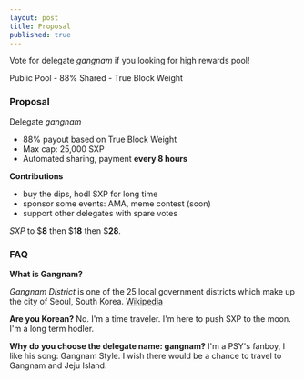 ```yaml
---
layout: post
title: Proposal
published: true
---
```

Vote for delegate *gangnam* if you looking for high rewards pool!

Public Pool - 88% Shared - True Block Weight

### Proposal

Delegate   _gangnam_

-   88% payout based on True Block Weight
-   Max cap: 25,000 SXP
-   Automated sharing, payment **every 8 hours**

**Contributions**
- buy the dips, hodl SXP for long time
- sponsor some events: AMA, meme contest (soon)
- support other delegates with spare votes

_SXP_  to  $**8** then $**18** then $**28**.

### FAQ

**What is Gangnam?**

*Gangnam District* is one of the 25 local government districts which make up the city of Seoul, South Korea. [Wikipedia](https://en.wikipedia.org/wiki/Gangnam_District)

**Are you Korean?**
No. I'm a time traveler. I'm here to push SXP to the moon. I'm a long term hodler.

**Why do you choose the delegate name: gangnam?**
I'm a PSY's fanboy, I like his song: Gangnam Style. I wish there would be a chance to travel to Gangnam and Jeju Island.
<!-- more -->
